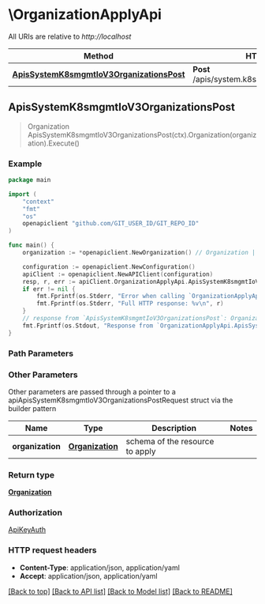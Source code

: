 # \OrganizationApplyApi

All URIs are relative to *http://localhost*

Method | HTTP request | Description
------------- | ------------- | -------------
[**ApisSystemK8smgmtIoV3OrganizationsPost**](OrganizationApplyApi.md#ApisSystemK8smgmtIoV3OrganizationsPost) | **Post** /apis/system.k8smgmt.io/v3/organizations | 



## ApisSystemK8smgmtIoV3OrganizationsPost

> Organization ApisSystemK8smgmtIoV3OrganizationsPost(ctx).Organization(organization).Execute()





### Example

```go
package main

import (
    "context"
    "fmt"
    "os"
    openapiclient "github.com/GIT_USER_ID/GIT_REPO_ID"
)

func main() {
    organization := *openapiclient.NewOrganization() // Organization | schema of the resource to apply

    configuration := openapiclient.NewConfiguration()
    apiClient := openapiclient.NewAPIClient(configuration)
    resp, r, err := apiClient.OrganizationApplyApi.ApisSystemK8smgmtIoV3OrganizationsPost(context.Background()).Organization(organization).Execute()
    if err != nil {
        fmt.Fprintf(os.Stderr, "Error when calling `OrganizationApplyApi.ApisSystemK8smgmtIoV3OrganizationsPost``: %v\n", err)
        fmt.Fprintf(os.Stderr, "Full HTTP response: %v\n", r)
    }
    // response from `ApisSystemK8smgmtIoV3OrganizationsPost`: Organization
    fmt.Fprintf(os.Stdout, "Response from `OrganizationApplyApi.ApisSystemK8smgmtIoV3OrganizationsPost`: %v\n", resp)
}
```

### Path Parameters



### Other Parameters

Other parameters are passed through a pointer to a apiApisSystemK8smgmtIoV3OrganizationsPostRequest struct via the builder pattern


Name | Type | Description  | Notes
------------- | ------------- | ------------- | -------------
 **organization** | [**Organization**](Organization.md) | schema of the resource to apply | 

### Return type

[**Organization**](Organization.md)

### Authorization

[ApiKeyAuth](../README.md#ApiKeyAuth)

### HTTP request headers

- **Content-Type**: application/json, application/yaml
- **Accept**: application/json, application/yaml

[[Back to top]](#) [[Back to API list]](../README.md#documentation-for-api-endpoints)
[[Back to Model list]](../README.md#documentation-for-models)
[[Back to README]](../README.md)

